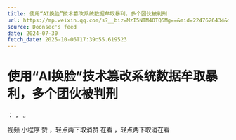 ```yaml
---
title: 使用“AI换脸”技术篡改系统数据牟取暴利，多个团伙被判刑
url: https://mp.weixin.qq.com/s?__biz=MzI5NTM4OTQ5Mg==&mid=2247626434&idx=4&sn=b6f0b75e911f74aba69e9629b312ca18
source: Doonsec's feed
date: 2024-07-30
fetch_date: 2025-10-06T17:39:55.619523
---
```


# 使用“AI换脸”技术篡改系统数据牟取暴利，多个团伙被判刑

：
，
。

视频
小程序
赞
，轻点两下取消赞
在看
，轻点两下取消在看